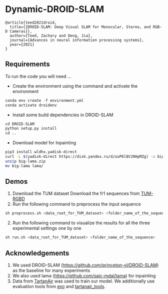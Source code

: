 # Dynamic-DROID-SLAM

```
@article{teed2021droid,
  title={{DROID-SLAM: Deep Visual SLAM for Monocular, Stereo, and RGB-D Cameras}},
  author={Teed, Zachary and Deng, Jia},
  journal={Advances in neural information processing systems},
  year={2021}
}
```


## Requirements

To run the code you will need ...
* Create the environment using the command and activate the environment
```Python
conda env create -f environment.yml
conda activate droidenv
```
* Install some build dependencies in DROID-SLAM
```Python
cd DROID-SLAM
python setup.py install
cd ..
```
* Download model for Inpainting
```Bash
pip3 install wldhx.yadisk-direct
curl -L $(yadisk-direct https://disk.yandex.ru/d/ouP6l8VJ0HpMZg) -o big-lama.zip
unzip big-lama.zip
mv big-lama lama/
```


## Demos

1. Download the TUM dataset Download the fr1 sequences from [TUM-RGBD](https://vision.in.tum.de/data/datasets/rgbd-dataset/download)
2. Run the following command to preprocess the input sequence
```Python
sh preprocess.sh <data_root_for_TUM_dataset> <folder_name_of_the_sequence>
```

2. Run the following command to visualize the results for all the three experimental settings one by one
```Python
sh run.sh <data_root_for_TUM_dataset> <folder_name_of_the_sequence>
```


## Acknowledgements
1. We used DROID-SLAM (https://github.com/princeton-vl/DROID-SLAM) as the baseline for many experiments
2. We also used lama (https://github.com/saic-mdal/lama) for inpainting
3. Data from [TartanAir](https://theairlab.org/tartanair-dataset/) was used to train our model. We additionally use evaluation tools from [evo](https://github.com/MichaelGrupp/evo) and [tartanair_tools](https://github.com/castacks/tartanair_tools).
